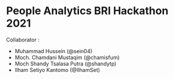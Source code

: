 # People Analytics BRI Hackathon 2021

Collaborator : 
- Muhammad Hussein (@sein04)
- Moch. Chamdani Mustaqim (@chamisfum)
- Moch Shandy Tsalasa Putra (@shandytp)
- Ilham Setiyo Kantomo (@IlhamSet)
